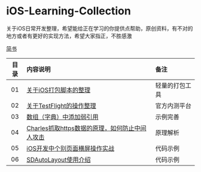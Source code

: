 # iOS-Learning-Collection
关于iOS日常开发整理，希望能给正在学习的你提供点帮助，原创资料，有不对的地方或者有更好的实现方法，希望大家指正，不胜感激

[简书](https://www.jianshu.com/p/07e110323baf)

| 目录 | 内容说明  |  备注  |
| :----:  | :---- |:---- |
| 01  | [关于iOS打包脚本的整理](https://www.jianshu.com/p/816a5259bdf9) | 轻量的打包工具 |
| 02  | [关于TestFlight的操作整理](https://www.jianshu.com/p/666701b9a85b) | 官方内测平台 |
| 03  | [数组（字典）中添加弱引用](https://www.jianshu.com/p/a182c322aa33) | 示例完善 |
| 04  | [Charles抓取https数据的原理，如何防止中间人攻击](https://www.jianshu.com/p/3941410f7378) | 原理解析 |
| 05  | [iOS开发中个别页面横屏操作实战](https://www.jianshu.com/p/3c4b5a748440) | 代码示例 |
| 06  | [SDAutoLayout使用介绍]() | 代码示例 |

